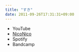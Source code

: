 ```yaml
---
title: "すき"
date: 2011-09-26T17:31:31+09:00
---
```


- YouTube
- [NicoNico](https://nico.ms/sm15719821)
- Spotify
- Bandcamp

